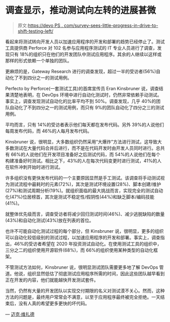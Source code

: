 # 调查显示，推动测试向左转的进展甚微

> 原文:[https://devo PS . com/survey-sees-little-progress-in-drive-to-shift-testing-left/](https://devops.com/survey-sees-little-progress-in-drive-to-shift-testing-left/)

看起来将测试转向开发人员以加速应用程序的开发和部署的趋势已经停止了。测试工具提供商 Perforce 对 102 名参与应用程序测试的 IT 专业人员进行了调查，发现只有 18%的组织只在他们的开发团队中测试应用程序。其余的人继续以这样或那样的形式依赖一个单独的团队。

更麻烦的是，Gateway Research 进行的调查发现，超过一半的受访者(56%)自动化了不到四分之一的测试用例。

Perfecto by Perforce(一套测试工具)的首席宣传员 Eran Kinsbruner 说，调查结果清楚地表明，在 DevOps 环境中进行自动化测试时，仍然非常依赖手动测试。事实上，调查发现测试自动化的比率平均不到 50%。调查发现，几乎 40%的团队自动化了不到四分之一的测试用例，而只有 9%的团队自动化了四分之三的测试用例。

平均而言，只有 14%的受访者表示他们每天都在发布代码。另外 39%的人说他们每周发布代码，而 46%的人每月发布代码。

Kinsbruner 说，很明显，大多数组织仍然采用“大爆炸”方法进行测试，这导致大多数测试在大量代码合并后进行，而不是在代码开发时由开发人员同时进行。总共有 66%的人说他们在开发项目准备好之后测试代码，而 54%的人说他们在每个构建准备好时测试。相比之下，43%的人在每次代码变更时进行测试，41%的人在软件冲刺开始时进行测试。

许多组织没有更快发布代码的一个主要原因显然是手工测试。该调查将手动测试视为测试流程中最耗时的元素(72%)，其次是测试环境设置(28%)、脚本创建/维护(27%)和测试周期分析(19%)。就组织面临的最大挑战而言，实现完全的测试自动化(47%)位居榜首，其次是测试不稳定性/假阴性(44%)和缺乏脚本/编码技能(41%)。

就整体优先级而言，调查受访者将减少回归测试时间(46%)、减少逃脱缺陷的数量(43%)和自动化测试(43%)放在列表的首位。

也许不可能自动化测试过程的每个部分，但 Kinsbruner 说，很明显，更多的组织可以自动化较低级别的测试过程，以加速应用程序的开发和部署。事实上，调查指出，46%的受访者希望在 2020 年投资测试自动化。在使用测试工具的组织中，三分之二的组织使用开源软件(68%)，而 66%的组织使用某种类型的自动化框架。

不管测试方法如何，Kinsbruner 说，很明显测试团队需要更多地了解 DevOps 管道。他说，组织显然低估了彻底测试应用程序所需的时间，因此这些团队越早看到正在开发的内容，他们就能越快开发测试套件。

当然，仍然有大量的开发团队以实现交付期限的名义对测试漠不关心。然而，这种方法的问题是，最终用户常常会不满意，以至于应用程序最终被完全拒绝。一天结束后，没有人真的希望更多更快的坏代码。

— [迈克·维扎德](https://devops.com/author/mike-vizard/)